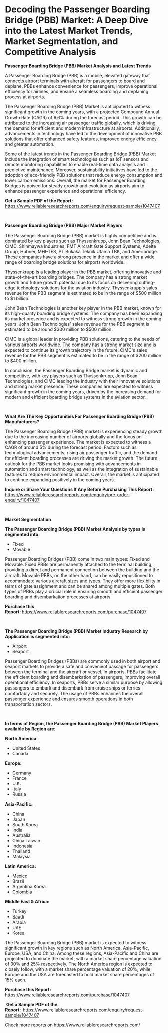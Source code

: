 <p><h1>Decoding the Passenger Boarding Bridge (PBB) Market: A Deep Dive into the Latest Market Trends, Market Segmentation, and Competitive Analysis</h1></p><p><strong>Passenger Boarding Bridge (PBB) Market Analysis and Latest Trends</strong></p>
<p><p>A Passenger Boarding Bridge (PBB) is a mobile, elevated gateway that connects airport terminals with aircraft for passengers to board and deplane. PBBs enhance convenience for passengers, improve operational efficiency for airlines, and ensure a seamless boarding and deplaning process at airports.</p><p>The Passenger Boarding Bridge (PBB) Market is anticipated to witness significant growth in the coming years, with a projected Compound Annual Growth Rate (CAGR) of 6.6% during the forecast period. This growth can be attributed to the increasing air passenger traffic globally, which is driving the demand for efficient and modern infrastructure at airports. Additionally, advancements in technology have led to the development of innovative PBB solutions that offer enhanced safety features, improved energy efficiency, and greater automation.</p><p>Some of the latest trends in the Passenger Boarding Bridge (PBB) Market include the integration of smart technologies such as IoT sensors and remote monitoring capabilities to enable real-time data analysis and predictive maintenance. Moreover, sustainability initiatives have led to the adoption of eco-friendly PBB solutions that reduce energy consumption and lower carbon emissions. Overall, the market for Passenger Boarding Bridges is poised for steady growth and evolution as airports aim to enhance passenger experience and operational efficiency.</p></p>
<p><strong>Get a Sample PDF of the Report:&nbsp;</strong> <a href="https://www.reliableresearchreports.com/enquiry/request-sample/1047407">https://www.reliableresearchreports.com/enquiry/request-sample/1047407</a></p>
<p>&nbsp;</p>
<p><strong>Passenger Boarding Bridge (PBB) Major Market Players</strong></p>
<p><p>The Passenger Boarding Bridge (PBB) market is highly competitive and is dominated by key players such as Thyssenkrupp, John Bean Technologies, CIMC, Shinmaywa Industries, FMT Aircraft Gate Support Systems, Adelte Group, Hubner, MHI-TES, PT Bukaka Teknik Utama TBK, and Ameribridge. These companies have a strong presence in the market and offer a wide range of boarding bridge solutions for airports worldwide.</p><p>Thyssenkrupp is a leading player in the PBB market, offering innovative and state-of-the-art boarding bridges. The company has a strong market growth and future growth potential due to its focus on delivering cutting-edge technology solutions for the aviation industry. Thyssenkrupp's sales revenue for the PBB segment is estimated to be in the range of $500 million to $1 billion.</p><p>John Bean Technologies is another key player in the PBB market, known for its high-quality boarding bridge systems. The company has been expanding its market presence and is expected to witness strong growth in the coming years. John Bean Technologies' sales revenue for the PBB segment is estimated to be around $300 million to $500 million.</p><p>CIMC is a global leader in providing PBB solutions, catering to the needs of various airports worldwide. The company has a strong market size and is expected to continue its growth trajectory in the future. CIMC's sales revenue for the PBB segment is estimated to be in the range of $200 million to $400 million.</p><p>In conclusion, the Passenger Boarding Bridge market is dynamic and competitive, with key players such as Thyssenkrupp, John Bean Technologies, and CIMC leading the industry with their innovative solutions and strong market presence. These companies are expected to witness significant growth in the coming years, driven by the increasing demand for modern and efficient boarding bridge systems in the aviation sector.</p></p>
<p>&nbsp;</p>
<p><strong>What Are The Key Opportunities For Passenger Boarding Bridge (PBB) Manufacturers?</strong></p>
<p><p>The Passenger Boarding Bridge (PBB) market is experiencing steady growth due to the increasing number of airports globally and the focus on enhancing passenger experience. The market is expected to witness a CAGR of around 5% during the forecast period. Factors such as technological advancements, rising air passenger traffic, and the demand for efficient boarding processes are driving the market growth. The future outlook for the PBB market looks promising with advancements in automation and smart technology, as well as the integration of sustainable features to reduce environmental impact. Overall, the market is anticipated to continue expanding positively in the coming years.</p></p>
<p><strong>Inquire or Share Your Questions If Any Before Purchasing This Report:</strong> <a href="https://www.reliableresearchreports.com/enquiry/pre-order-enquiry/1047407">https://www.reliableresearchreports.com/enquiry/pre-order-enquiry/1047407</a></p>
<p>&nbsp;</p>
<p><strong>Market Segmentation</strong></p>
<p><strong>The Passenger Boarding Bridge (PBB) Market Analysis by types is segmented into:</strong></p>
<p><ul><li>Fixed</li><li>Movable</li></ul></p>
<p><p>Passenger Boarding Bridges (PBB) come in two main types: Fixed and Movable. Fixed PBBs are permanently attached to the terminal building, providing a direct and permanent connection between the building and the aircraft. Movable PBBs, on the other hand, can be easily repositioned to accommodate various aircraft sizes and types. They offer more flexibility in terms of gate assignment and can be shared among multiple gates. Both types of PBBs play a crucial role in ensuring smooth and efficient passenger boarding and disembarkation processes at airports.</p></p>
<p><strong>Purchase this Report:&nbsp;</strong><a href="https://www.reliableresearchreports.com/purchase/1047407">https://www.reliableresearchreports.com/purchase/1047407</a></p>
<p>&nbsp;</p>
<p><strong>The Passenger Boarding Bridge (PBB) Market Industry Research by Application is segmented into:</strong></p>
<p><ul><li>Airport</li><li>Seaport</li></ul></p>
<p><p>Passenger Boarding Bridges (PBBs) are commonly used in both airport and seaport markets to provide a safe and convenient passage for passengers between the terminal and the aircraft or vessel. In airports, PBBs facilitate the efficient boarding and disembarkation of passengers, improving overall operational efficiency. In seaports, PBBs serve a similar purpose by allowing passengers to embark and disembark from cruise ships or ferries comfortably and securely. The usage of PBBs enhances the overall passenger experience and ensures smooth operations in both transportation sectors.</p></p>
<p>&nbsp;</p>
<p><strong>In terms of Region, the Passenger Boarding Bridge (PBB) Market Players available by Region are:</strong></p>
<p>
    <p> <strong> North America: </strong>
        <ul>
            <li>United States</li>
            <li>Canada</li>
        </ul>
        </p> 
    <p> <strong> Europe: </strong>
        <ul>
            <li>Germany</li>
            <li>France</li>
            <li>U.K.</li>
            <li>Italy</li>
            <li>Russia</li>
        </ul>
        </p> 
    <p> <strong> Asia-Pacific: </strong>
        <ul>
            <li>China</li>
            <li>Japan</li>
            <li>South Korea</li>
            <li>India</li>
            <li>Australia</li>
            <li>China Taiwan</li>
            <li>Indonesia</li>
            <li>Thailand</li>
            <li>Malaysia</li>
        </ul>
        </p> 
    <p> <strong> Latin America: </strong>
        <ul>
            <li>Mexico</li>
            <li>Brazil</li>
            <li>Argentina Korea</li>
            <li>Colombia</li>
        </ul>
        </p> 
    <p> <strong> Middle East & Africa: </strong>
        <ul>
            <li>Turkey</li>
            <li>Saudi</li>
            <li>Arabia</li>
            <li>UAE</li>
            <li>Korea</li>
        </ul>
    </p>
    </p>
<p><p>The Passenger Boarding Bridge (PBB) market is expected to witness significant growth in key regions such as North America, Asia-Pacific, Europe, USA, and China. Among these regions, Asia-Pacific and China are projected to dominate the market, with a market share percentage valuation of 30% and 25% respectively. The North America region is expected to closely follow, with a market share percentage valuation of 20%, while Europe and the USA are forecasted to hold market share percentages of 15% each.</p></p>
<p><strong>Purchase this Report: </strong><a href="https://www.reliableresearchreports.com/purchase/1047407">https://www.reliableresearchreports.com/purchase/1047407</a></p>
<p>&nbsp;<strong>Get a Sample PDF of the Report:&nbsp;&nbsp;</strong><a href="https://www.reliableresearchreports.com/enquiry/request-sample/1047407">https://www.reliableresearchreports.com/enquiry/request-sample/1047407</a></p>
<p><strong></strong></p>
<p>Check more reports on https://www.reliableresearchreports.com/</p>